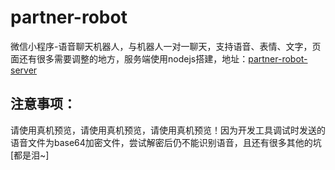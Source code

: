 # partner-robot
微信小程序-语音聊天机器人，与机器人一对一聊天，支持语音、表情、文字，页面还有很多需要调整的地方，服务端使用nodejs搭建，地址：[partner-robot-server](https://github.com/zhukai-git/partner-robot-server)

## 注意事项：
请使用真机预览，请使用真机预览，请使用真机预览！因为开发工具调试时发送的语音文件为base64加密文件，尝试解密后仍不能识别语音，且还有很多其他的坑[都是泪~]


